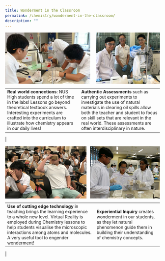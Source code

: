 ```yaml
---
title: Wonderment in the Classroom
permalink: /chemistry/wonderment-in-the-classroom/
description: ""
---
```

<img src="/images/chemistry1.jpg" style="width:55%" align=left>
<img src="/images/chemistry2.jpg" style="width:41%" align=right>

<br clear="left">

|  |  |
|---|---|
| **Real world connections**: NUS High students spend a lot of time in the labs! Lessons go beyond theoretical textbook answers. Interesting experiments are crafted into the curriculum to illustrate how chemistry appears in our daily lives! | **Authentic Assessments** such as carrying out experiments to investigate the use of natural materials in clearing oil spills allow both the teacher and student to focus on skill sets that are relevant in the real world. These assessments are often interdisciplinary in nature. |
|

<img src="/images/chemistry3.jpg" style="width:52.5%" align=left>
<img src="/images/chemistry4.jpg" style="width:45%" align=right>

<br clear="left">

|  |  |
|---|---|
| **Use of cutting edge technology** in teaching brings the learning experience to a whole new level. Virtual Reality is employed during Chemistry lessons to help students visualise the microscopic interactions among atoms and molecules. A very useful tool to engender wonderment! | **Experiential Inquiry** creates wonderment in our students, as they let natural phenomenon guide them in building their understanding of chemistry concepts. |
|